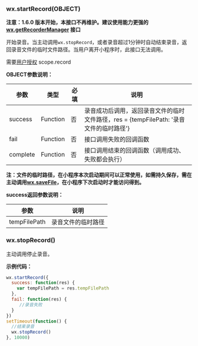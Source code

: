### wx.startRecord(OBJECT)

**注意：1.6.0 版本开始，本接口不再维护。建议使用能力更强的 [wx.getRecorderManager](getRecorderManager.md) 接口**

开始录音。当主动调用`wx.stopRecord`，或者录音超过1分钟时自动结束录音，返回录音文件的临时文件路径。当用户离开小程序时，此接口无法调用。

需要[用户授权](./authorize-index.md) scope.record

**OBJECT参数说明：**

| 参数       | 类型       | 必填   | 说明                                       |
| -------- | -------- | ---- | ---------------------------------------- |
| success  | Function | 否    | 录音成功后调用，返回录音文件的临时文件路径，res = {tempFilePath: '录音文件的临时路径'} |
| fail     | Function | 否    | 接口调用失败的回调函数                              |
| complete | Function | 否    | 接口调用结束的回调函数（调用成功、失败都会执行）                 |

**注：文件的临时路径，在小程序本次启动期间可以正常使用，如需持久保存，需在主动调用[wx.saveFile](./file.md)，在小程序下次启动时才能访问得到。**

**success返回参数说明：**

| 参数         | 说明               |
| -----------  | ----------------   |
| tempFilePath | 录音文件的临时路径 |

### wx.stopRecord()

​主动调用停止录音。

**示例代码：**

```javascript
wx.startRecord({
  success: function(res) {
    var tempFilePath = res.tempFilePath 
  },
  fail: function(res) {
     //录音失败
  }
})
setTimeout(function() {
  //结束录音  
  wx.stopRecord()
}, 10000)
```
